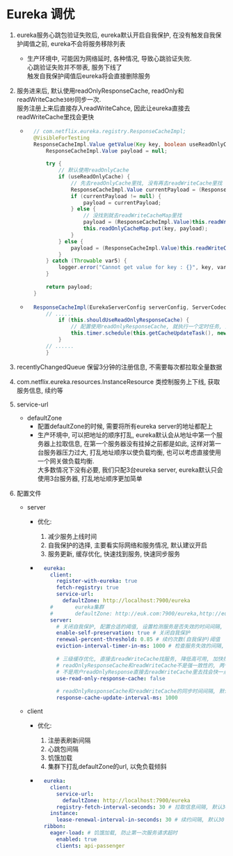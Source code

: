 # Eureka 调优

1. eureka服务心跳包验证失败后, eureka默认开启自我保护, 在没有触发自我保护阈值之前, eureka不会将服务移除列表
    
    - 生产环境中, 可能因为网络延时, 各种情况, 导致心跳验证失败.  
        心跳验证失败并不带表, 服务下线了  
        触发自我保护阈值后eureka将会直接删除服务
    
2. 服务进来后, 默认使用readOnlyResponseCache, readOnly和readWriteCache`30秒`同步一次.  
    服务注册上来后直接存入readWriteCahce, 因此让eureka直接去readWriteCache里找会更快

    - ```java
        // com.netflix.eureka.registry.ResponseCacheImpl;
        @VisibleForTesting
        ResponseCacheImpl.Value getValue(Key key, boolean useReadOnlyCache) {
            ResponseCacheImpl.Value payload = null;
        
            try {
                // 默认使用readOnlyCache
                if (useReadOnlyCache) {
                    // 先去readOnlyCache里找, 没有再去readWriteCache里找
                    ResponseCacheImpl.Value currentPayload = (ResponseCacheImpl.Value)this.readOnlyCacheMap.get(key);
                    if (currentPayload != null) {
                        payload = currentPayload;
                    } else {
                        // 没找到就去readWriteCacheMap里找
                        payload = (ResponseCacheImpl.Value)this.readWriteCacheMap.get(key);
                        this.readOnlyCacheMap.put(key, payload);
                    }
                } else {
                    payload = (ResponseCacheImpl.Value)this.readWriteCacheMap.get(key);
                }
            } catch (Throwable var5) {
                logger.error("Cannot get value for key : {}", key, var5);
            }
        
            return payload;
        }
        ```

    - ```java
        ResponseCacheImpl(EurekaServerConfig serverConfig, ServerCodecs serverCodecs, AbstractInstanceRegistry registry) {
            // ...... 
                if (this.shouldUseReadOnlyResponseCache) {
                    // 配置使用readOnlyResponseCache, 就执行一个定时任务, 默认30秒, 30秒会同步一次readOnlyResponseCache与readWriteCache
                    this.timer.schedule(this.getCacheUpdateTask(), new Date(System.currentTimeMillis() / responseCacheUpdateIntervalMs * responseCacheUpdateIntervalMs + responseCacheUpdateIntervalMs), responseCacheUpdateIntervalMs);
                }
            // ......
            }
        ```
    
3. recentlyChangedQueue 保留3分钟的注册信息, 不需要每次都拉取全量数据

4. com.netflix.eureka.resources.InstanceResource 类控制服务上下线, 获取服务信息, 续约等

5. service-url

    - defaultZone
        - 配置defaultZone的时候, 需要将所有eureka server的地址都配上
        - 生产环境中, 可以把地址的顺序打乱, eureka默认会从地址中第一个服务器上拉取信息, 在第一个服务器没有挂掉之前都是如此, 这样对第一台服务器压力过大, 打乱地址顺序以使负载均衡, 也可以考虑直接使用一个网关做负载均衡.  
            大多数情况下没有必要, 我们只配3台eureka server, eureka默认只会使用3台服务器, 打乱地址顺序更加简单

6. 配置文件

    - server

        - 优化:

            1. 减少服务上线时间
            2. 自我保护的选择, 主要看实际网络和服务情况, 默认建议开启
            3. 服务更新, 缓存优化, 快速找到服务, 快速同步服务

        - ```yml
            eureka:
              client:
                register-with-eureka: true
                fetch-registry: true
                service-url:
                  defaultZone: http://localhost:7900/eureka
              #       eureka集群
              #       defaultZone: http://euk.com:7900/eureka,http://euk1.com:7901/eureka,http://euk2.com:7902/eureka
              server:
                # 关闭自我保护, 配置合适的阈值, 设置检测服务是否失效的时间间隔, 做到快速下线
                enable-self-preservation: true # 关闭自我保护
                renewal-percent-threshold: 0.85 # 续约次数(自我保护)阈值
                eviction-interval-timer-in-ms: 1000 # 检查服务失效的间隔, 默认60秒才回去检测服务是否失效
            
                # 三级缓存优化, 直接去readWriteCache找服务, 降低高可用, 加快找到服务的速度
                # readOnlyResponseCache和readWriteCache不是强一致性的, 两个数据不同步
                # 不是用户readOnlyResponse直接去readWriteCache里去找会快一点, readWriteCache里的缓存是最准确的
                use-read-only-response-cache: false
            
                # readOnlyResponseCache和readWriteCache的同步时间间隔, 默认30秒同步一次服务, 设置1秒可以更快的查询出服务
                response-cache-update-interval-ms: 1000
            ```

    - client

        - 优化:

            1. 注册表刷新间隔
            2. 心跳包间隔
            3. 饥饿加载
            4. 集群下打乱defaultZone的url, 以免负载倾斜

        - ```yml
            eureka:
              client:
                service-url:
                  defaultZone: http://localhost:7900/eureka
                registry-fetch-interval-seconds: 30 # 拉取信息间隔, 默认30
              instance:
                lease-renewal-interval-in-seconds: 30 # 续约间隔, 默认30
            ribbon:
              eager-load: # 饥饿加载, 防止第一次服务请求超时
                enabled: true
                clients: api-passenger
            ```
